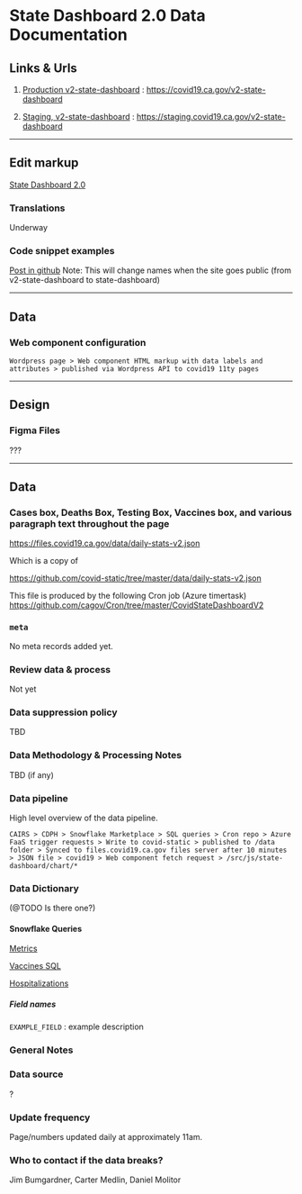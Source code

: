 # State Dashboard 2.0 Data Documentation

## Links & Urls

1. [Production v2-state-dashboard](https://covid19.ca.gov/v2-state-dashboard)
: https://covid19.ca.gov/v2-state-dashboard

2. [Staging, v2-state-dashboard](https://staging.covid19.ca.gov/v2-state-dashboard)
: https://staging.covid19.ca.gov/v2-state-dashboard


---

## Edit markup

[State Dashboard 2.0](https://as-go-covid19-d-001.azurewebsites.net/wp-admin/post.php?post=8386&action=edit)

### Translations
Underway


### Code snippet examples
[Post in github](https://github.com/cagov/covid19/blob/master/pages/wordpress-posts/v2-state-dashboard.html)
Note: This will change names when the site goes public (from v2-state-dashboard to state-dashboard)

---

## Data


### Web component configuration

`Wordpress page > Web component HTML markup with data labels and attributes > published via Wordpress API to covid19 11ty pages`

---

## Design

### Figma Files

???

---

## Data 

### Cases box, Deaths Box, Testing Box, Vaccines box, and various paragraph text throughout the page

https://files.covid19.ca.gov/data/daily-stats-v2.json

Which is a copy of

https://github.com/covid-static/tree/master/data/daily-stats-v2.json

This file is produced by the following Cron job (Azure timertask)
https://github.com/cagov/Cron/tree/master/CovidStateDashboardV2



### `meta`
No meta records added yet.

### Review data & process
Not yet

### Data suppression policy
TBD

### Data Methodology & Processing Notes
TBD (if any)

### Data pipeline

High level overview of the data pipeline.

`CAIRS > CDPH > Snowflake Marketplace > SQL queries > Cron repo > Azure FaaS trigger requests > Write to covid-static > published to /data folder > Synced to files.covid19.ca.gov files server after 10 minutes  > JSON file > covid19 > Web component fetch request > /src/js/state-dashboard/chart/*`


### Data Dictionary
(@TODO Is there one?)

#### Snowflake Queries

[Metrics](https://github.com/cagov/Cron/blob/master/common/SQL/CDT_COVID/Metrics.sql)

[Vaccines SQL](https://github.com/cagov/Cron/blob/master/common/SQL/CDTCDPH_VACCINE/Vaccines.sql)

[Hospitalizations](https://github.com/cagov/Cron/blob/master/common/SQL/CDT_COVID/Hospitalizations.sql)

##### Field names

`EXAMPLE_FIELD` 
: example description


### General Notes

### Data source
?

### Update frequency
Page/numbers updated daily at approximately 11am.

### Who to contact if the data breaks?
Jim Bumgardner, Carter Medlin, Daniel Molitor